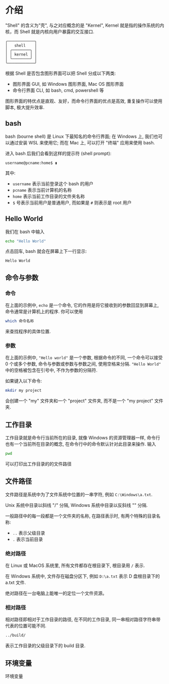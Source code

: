 # 介绍

"Shell" 的含义为"壳", 与之对应概念的是 "Kernel", Kernel 就是指的操作系统的内核，而 Shell 就是内核向用户暴露的交互接口.

```
╭────────────╮
│   shell    │
│ ╭────────╮ │
│ │ kernel │ │
│ ╰────────╯ │
╰────────────╯
```

根据 Shell 是否包含图形界面可以把 Shell 分成以下两类:
- 图形界面 GUI, 如 Windows 图形界面, Mac OS 图形界面
- 命令行界面 CLI, 如 bash, cmd, powershell 等

图形界面的特优点是直观、友好，而命令行界面的优点是高效, 重复操作可以使用脚本, 极大提升效率.

## bash

bash (bourne shell) 是 Linux 下最知名的命令行界面; 在 Windows 上, 我们也可以通过安装 WSL 来使用它; 而在 Mac 上, 可以打开 "终端" 应用来使用 bash.

进入 bash 后我们会看到这样的提示符 (shell prompt):
```
username@pcname:home$ ▮
```
其中:
- `username` 表示当前登录这个 bash 的用户
- `pcname` 表示当前计算机的名称
- `home` 表示当前工作目录的文件夹名称
- `$` 号表示当前用户是普通用户, 而如果是 `#` 则表示是 root 用户

## Hello World

我们在 bash 中输入
```bash
echo "Hello World"
```
点击回车, bash 就会在屏幕上下一行显示:
```
Hello World
```

## 命令与参数

### 命令
在上面的示例中, `echo` 是一个命令, 它的作用是将它接收到的参数回显到屏幕上, 命令通常是计算机上的程序. 你可以使用
```bash
which 命令名称
```
来查找程序的具体位置.

### 参数
在上面的示例中, `"Hello world"` 是一个参数, 根据命令的不同, 一个命令可以接受 0 个或多个参数, 命令与参数或参数与参数之间, 使用空格来分隔. `"Hello World"` 中的空格被包含在引号中, 不作为参数的分隔符.

如果键入以下命令:
```bash
mkdir my project
```
会创建一个 "my" 文件夹和一个 "project" 文件夹, 而不是一个 "my project" 文件夹.

## 工作目录

工作目录就是命令行当前所在的目录, 就像 Windows 的资源管理器一样, 命令行也有一个当前所在目录的概念, 在命令行中的命令默认针对此目录来操作. 输入
```bash
pwd
```
可以打印出工作目录的的文件路径

## 文件路径

文件路径是系统中为了文件系统中位置的一串字符, 例如 `C:\Windows\a.txt`.

Unix 系统中目录以斜线 "/" 分隔, Windows 系统中目录以反斜线 "\" 分隔.

一般路径中的每一段都是一个文件夹的名称, 在路径表示时, 有两个特殊的目录名称: 
- `..` 表示父级目录
- `.` 表示当前目录

### 绝对路径

在 Linux 或 MacOS 系统里, 所有文件都存在根目录下, 根目录用 `/` 表示. 

在 Windows 系统中, 文件存在磁盘分区下, 例如 `D:\a.txt` 表示 D 盘根目录下的 a.txt 文件.

绝对路径在一台电脑上能唯一的定位一个文件资源。

### 相对路径

相对路径即相对于工作目录的路径, 在不同的工作目录, 同一串相对路径字符串带代表的位置可能不同.

```bash
../build/
```

表示工作目录的父级目录下的 build 目录.

## 环境变量
环境变量